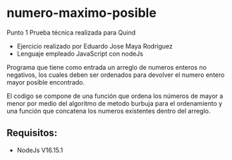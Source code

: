 # numero-maximo-posible

Punto 1 Prueba técnica realizada para Quind
 * Ejercicio realizado por Eduardo Jose Maya Rodriguez
 * Lenguaje empleado JavaScript con nodeJs
 
 Programa que tiene como entrada un arreglo de numeros enteros no negativos, los cuales deben ser ordenados para devolver el numero entero mayor posible encontrado.
 
 El codigo se compone de una función que ordena los números de mayor a menor por medio del algoritmo de metodo burbuja para el ordenamiento y una función que concatena los numeros existentes dentro del arreglo.
 
## Requisitos:
 - NodeJs V16.15.1
 

